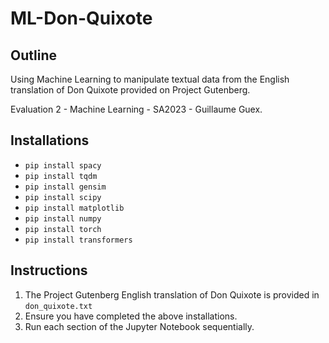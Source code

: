 # ML-Don-Quixote

## Outline

Using Machine Learning to manipulate textual data from the English translation of Don Quixote provided on Project Gutenberg.

Evaluation 2 - Machine Learning - SA2023 - Guillaume Guex.

## Installations

- `pip install spacy`
- `pip install tqdm`
- `pip install gensim`
- `pip install scipy`
- `pip install matplotlib`
- `pip install numpy`
- `pip install torch`
- `pip install transformers`

## Instructions

1. The Project Gutenberg English translation of Don Quixote is provided in `don_quixote.txt`
2. Ensure you have completed the above installations.
3. Run each section of the Jupyter Notebook sequentially.
